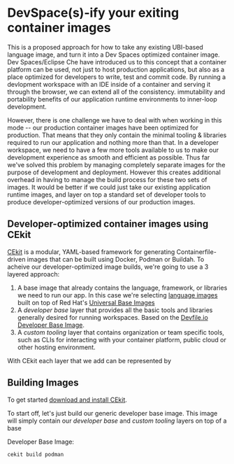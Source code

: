 # DevSpace(s)-ify your exiting container images

This is a proposed approach for how to take any existing UBI-based language image, and turn it into a Dev Spaces optimized container image. Dev Spaces/Eclipse Che have introduced us to this concept that a container platform can be used, not just to host production applications, but also as a place optimized for developers to write, test and commit code. By running a devlopment workspace with an IDE inside of a container and serving it through the browser, we can extend all of the consistency. immutability and portability benefits of our application runtime environments to inner-loop development.

However, there is one challenge we have to deal with when working in this mode -- our production container images have been optimized for production. That means that they only contain the minimal tooling & libraries required to run our application and nothing more than that. In a developer workspace, we need to have a few more tools available to us to make our development experience as smooth and efficient as possible. Thus far we've solved this problem by managing completely separate images for the purpose of development and deployment. However this creates additional overhead in having to manage the build process for these two sets of images. It would be better if we could just take our existing application runtime images, and layer on top a standard set of developer tools to produce developer-optimized versions of our production images.

## Developer-optimized container images using CEkit

[CEkit](https://cekit.io) is a modular, YAML-based framework for generating Containerfile-driven images that can be built using Docker, Podman or Buildah. To acheive our developer-optimized image builds, we're going to use a 3 layered approach:

1. A base image that already contains the language, framework, or libraries we need to run our app. In this case we're selecting [language images](https://catalog.redhat.com/software/containers/search?gs&q=ubi) built on top of Red Hat's [Universal Base Images](https://catalog.redhat.com/software/base-images)
2. A _developer base_ layer that provides all the basic tools and libraries generally desired for running workspaces. Based on the [Devfile.io Developer Base Image](https://github.com/devfile/developer-images#developer-base-image).
3. A _custom tooling_ layer that contains organization or team specific tools, such as CLIs for interacting with your container platform, public cloud or other hosting environment.

With CEkit each layer that we add can be represented by 

## Building Images

To get started [download and install CEkit](https://docs.cekit.io/en/latest/handbook/installation/index.html).

To start off, let's just build our generic developer base image. This image will simply contain our _developer base_ and _custom tooling_ layers on top of a base 

Developer Base Image:

```
cekit build podman
```

